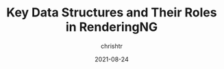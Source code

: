 ---
author: chrishtr
coauthor: bfgeek
# coauthors @@
date: 2021-08-24
publisher: chromiumdev
tags:
  - user-agents
  - engines
  - rendering
target_url: https://developer.chrome.com/blog/renderingng-data-structures/
title: Key Data Structures and Their Roles in RenderingNG
---